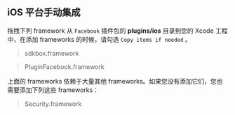 ## iOS 平台手动集成
拖拽下列 framework 从 `Facebook` 插件包的 __plugins/ios__ 目录到您的 Xcode 工程中，在添加 frameworks 的时候，请勾选 `Copy items if needed` 。

> sdkbox.framework

> PluginFacebook.framework

上面的 frameworks 依赖于大量其他 frameworks。如果您没有添加它们，您也需要添加下列这些 frameworks：

> Security.framework
